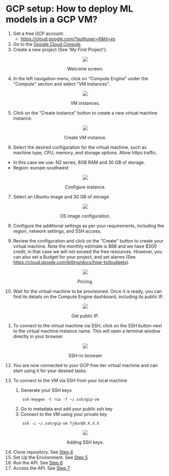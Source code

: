 # GCP setup: How to deploy ML models in a GCP VM?

1. Get a free GCP account:
   - https://cloud.google.com/?authuser=6&hl=es
2. Go to the [Google Cloud Console](https://console.cloud.google.com/).
3. Create a new project (See 'My First Project').

<center><figure>
  <img
  src="images/gcp_welcome_screen.png"
</figure></center>
<p style="text-align: center;">Welcome screen.</p>

4. In the left navigation menu, click on "Compute Engine" under the "Compute" section and select "VM instances".

<center><figure>
  <img
  src="images/gcp_vm_selection.png"
</figure></center>
<p style="text-align: center;">VM instances.</p>

5. Click on the "Create instance" button to create a new virtual machine instance.

<center><figure>
  <img
  src="images/gcp_create_instance_03.png"
</figure></center>
<p style="text-align: center;">Create VM instance.</p>

6. Select the desired configuration for the virtual machine, such as machine type, CPU, memory, and storage options. Allow https traffic.
- In this case we use: N2 series, 8GB RAM and 30 GB of storage.
- Region: europe-southwest


<center><figure>
  <img
  src="images/gcp_configure_instance_04.png"
</figure></center>
<p style="text-align: center;">Configure instance.</p>

7. Select an Ubuntu image and 30 GB of storage.

<center><figure>
  <img
  src="images/gcp_configure_image_05.png"
</figure></center>
<p style="text-align: center;">OS image configuration.</p>

8. Configure the additional settings as per your requirements, including the region, network settings, and SSH access.

9. Review the configuration and click on the "Create" button to create your virtual machine. Note the monthly estimate is \$68 and we have \$300 credit, in that case we will not exceed the free resources. However, you can also set a Budget for your project, and set alarms (See https://cloud.google.com/billing/docs/how-to/budgets).

<center><figure>
  <img
  src="images/gcp_pricing_07.png"
</figure></center>
<p style="text-align: center;">Pricing.</p>



10. Wait for the virtual machine to be provisioned. Once it is ready, you can find its details on the Compute Engine dashboard, including its public IP.

<center><figure>
  <img
  src="images/gcp_ip.png"
</figure></center>
<p style="text-align: center;">Get public IP.</p>

1.  To connect to the virtual machine via SSH, click on the SSH button next to the virtual machine instance name. This will open a terminal window directly in your browser.
    
<center><figure>
  <img
  src="images/gcp_ssh_in_browser.png"
</figure></center>
<p style="text-align: center;">SSH-in-browser</p>

12. You are now connected to your GCP free tier virtual machine and can start using it for your desired tasks.

13. To connect to the VM via SSH from your local machine
    1.  Generate your SSH keys 
    ```shell
        ssh-keygen -t rsa -f ~/.ssh/gcp-vm
    ```
    2. Go to metadata and add your public ssh key
    3. Connect to the VM using your private key
    ```shell
        ssh -i ~/.ssh/gcp-vm fjdur@X.X.X.X
    ```

<center><figure>
  <img
  src="images/gcp_add_ssh_08.png"
</figure></center>
<p style="text-align: center;">Adding SSH keys.</p>

14.  Clone repository. See [Step 4](03_deploy_general.md)
15.  Set Up the Environment. See [Step 5](03_deploy_general.md)
16.  Run the API. See [Step 6](03_deploy_general.md)
17.  Access the API. See [Step 7](03_deploy_general.md)  